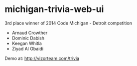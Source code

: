 michigan-trivia-web-ui
======================
3rd place winner of 2014 Code Michigan - Detroit competition

- Arnaud Crowther
- Dominic Dabish
- Keegan Whitla
- Ziyad Al Obaidi

Demo at: http://vizorteam.com/trivia
